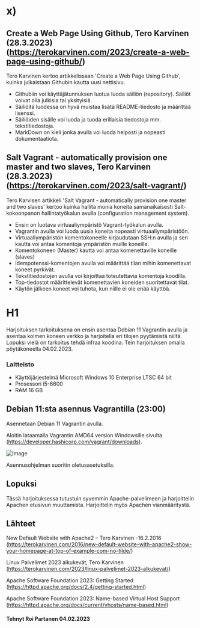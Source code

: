 # x)

 
 
 
 
## 	 Create a Web Page Using Github, Tero Karvinen (28.3.2023)  (https://terokarvinen.com/2023/create-a-web-page-using-github/)

Tero Karvinen kertoo artikkelissaan 'Create a Web Page Using Github', kuinka julkaistaan Githubin kautta uusi nettisivu.

   * Githubiin voi käyttäjätunnuksen luotua luoda säiliön (repository). Säiliöt voivat olla julkisia tai yksityisiä.
   * Säiliöitä luodessa on hyvä muistaa lisätä README-tiedosto ja määrittää lisenssi.
   * Säiliöiden sisälle voi luoda ja tuoda erillaisia tiedostoja mm. tekstitiedostoja.
   * MarkDown on kieli jonka avulla voi luoda helposti ja nopeasti dokumentaatiota.


## Salt Vagrant - automatically provision one master and two slaves, Tero Karvinen (28.3.2023) (https://terokarvinen.com/2023/salt-vagrant/)

Tero Karvisen artikkeli 'Salt Vagrant - automatically provision one master and two slaves' kertoo kuinka hallita monia koneita samanaikaisesti Salt-kokoonpanon hallintatyökalun avulla (configuration management system).

   * Ensin on luotava virtuaaliympäristö Vagrant-työkalun avulla.
   * Vagrantin avulla voi luoda uusia koneita nopeasti virtuaaliympäristöön.
   * Virtuaaliympäristön komentokoneelle kirjaudutaan SSH:n avulla ja sen kautta voi antaa komentoja ympäristön muille koneille.
   * Komentokoneen (Master) kautta voi antaa komenettaville koneille (slaves)
   * Idempotenssi-komentojen avulla voi määrittää tilan mihin komenettavat koneet pyrkivät.
   * Tekstitiedostojen avulla voi kirjoittaa toteutettavia komentoja koodilla.
   * Top-tiedostot määrittelevät komenettavien koneiden suoritettavat tilat.
   * Käytön jälkeen koneet voi tuhota, kun niille ei ole enää käyttöä.
   
   
   
   
 # H1
 
  Harjoituksen tarkoituksena on ensin asentaa Debian 11 Vagrantin avulla ja asentaa kolmen koneen verkko ja harjoitella eri tilojen pyytämistä niiltä. Lopuksi vielä on tarkoitus tehdä infraa koodina. Tein harjoituksen omalla pöytäkoneella 04.02.2023.
 

 
 
### Laitteisto
 
* Käyttöjärjestelmä	Microsoft Windows 10 Enterprise LTSC 64 bit
* Prosessori i5-6600
* RAM 16 GB





## Debian 11:sta asennus Vagrantilla (23:00)

Asennetaan Debian 11 Vagrantin avulla.

Aloitin lataamalla Vagrantin AMD64 version Windowsille sivulta (https://developer.hashicorp.com/vagrant/downloads).

![image](https://user-images.githubusercontent.com/106889187/229376447-58057622-04f6-46cd-b913-72ad2a85a37a.png)


Asennusohjelman suoritin oletusasetuksilla.


 ## Lopuksi 
 
 Tässä harjoituksessa tutustuin syvemmin Apache-palvelimeen ja harjoittelin Apachen etusivun muuttamista. Harjoittelin myös Apachen vianmääritystä.
 
 
## Lähteet



New Default Website with Apache2 – Tero Karvinen -16.2.2016 (https://terokarvinen.com/2016/new-default-website-with-apache2-show-your-homepage-at-top-of-example-com-no-tilde/)

Linux Palvelimet 2023 alkukevät, Tero Karvinen (https://terokarvinen.com/2023/linux-palvelimet-2023-alkukevat/)

Apache Software Foundation 2023: Getting Started (https://httpd.apache.org/docs/2.4/getting-started.html)

Apache Software Foundation 2023: Name-based Virtual Host Support (https://httpd.apache.org/docs/current/vhosts/name-based.html)



#### Tehnyt Roi Partanen 04.02.2023

